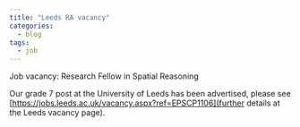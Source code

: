 ```yaml
---
title: "Leeds RA vacancy"
categories:
  - blog
tags:
  - job
---
```


Job vacancy: Research Fellow in Spatial Reasoning 

Our grade 7 post at the University of Leeds has been advertised, please see [https://jobs.leeds.ac.uk/vacancy.aspx?ref=EPSCP1106](further details at the Leeds vacancy page).
